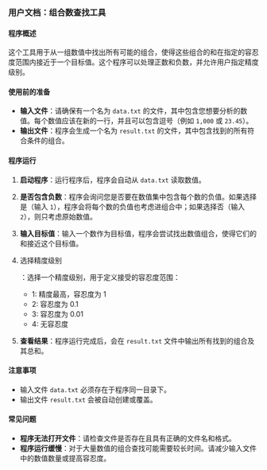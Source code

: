 ### 用户文档：组合数查找工具

#### 程序概述

这个工具用于从一组数值中找出所有可能的组合，使得这些组合的和在指定的容忍度范围内接近于一个目标值。这个程序可以处理正数和负数，并允许用户指定精度级别。

#### 使用前的准备

- **输入文件**：请确保有一个名为 `data.txt` 的文件，其中包含您想要分析的数值。每个数值应该在新的一行，并且可以包含逗号（例如 `1,000` 或 `23.45`）。
- **输出文件**：程序会生成一个名为 `result.txt` 的文件，其中包含找到的所有符合条件的组合。

#### 程序运行

1. **启动程序**：运行程序后，程序会自动从 `data.txt` 读取数值。

2. **是否包含负数**：程序会询问您是否要在数值集中包含每个数的负值。如果选择是（输入 `1`），程序会将每个数的负值也考虑进组合中；如果选择否（输入 `2`），则只考虑原始数值。

3. **输入目标值**：输入一个数作为目标值，程序会尝试找出数值组合，使得它们的和接近这个目标值。

4. 选择精度级别

   ：选择一个精度级别，用于定义接受的容忍度范围：

   - 1: 精度最高，容忍度为 1
   - 2: 容忍度为 0.1
   - 3: 容忍度为 0.01
   - 4: 无容忍度

5. **查看结果**：程序运行完成后，会在 `result.txt` 文件中输出所有找到的组合及其总和。

#### 注意事项

- 输入文件 `data.txt` 必须存在于程序同一目录下。
- 输出文件 `result.txt` 会被自动创建或覆盖。

#### 常见问题

- **程序无法打开文件**：请检查文件是否存在且具有正确的文件名和格式。
- **程序运行缓慢**：对于大量数值的组合查找可能需要较长时间。请减少输入文件中的数值数量或提高容忍度。
